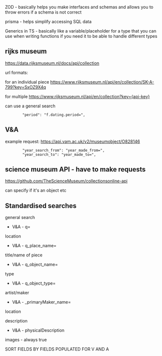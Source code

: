 ZOD - basically helps you make interfaces and schemas and allows you to throw errors if a schema is not correct

prisma - helps simplify accessing SQL data

Generics in TS - basically like a variable/placeholder for a type that you can use when writing functions if you need it to be able to handle different types

## rijks museum 
https://data.rijksmuseum.nl/docs/api/collection

url formats:

for an individual piece
https://www.rijksmuseum.nl/api/en/collection/SK-A-799?key=SxOZ9X4q

for multiple
https://www.rijksmuseum.nl/api/en/collection?key={api-key}

can use a general search

			"period": "f.dating.period=",

## V&A
example request: https://api.vam.ac.uk/v2/museumobject/O828146


			"year_search_from": "year_made_from=",
			"year_search_to": "year_made_to=",


## science museum API - have to make requests
https://github.com/TheScienceMuseum/collectionsonline-api

can specify if it's an object etc



## Standardised searches

general search
- V&A - q=

location
- V&A - q_place_name=

title/name of piece
- V&A - q_object_name=

type
- V&A - q_object_type=

artist/maker
- V&A - _primaryMaker_name=

location

description
- V&A - physicalDescription

images - always true



SORT FIELDS BY FIELDS POPULATED FOR V AND A